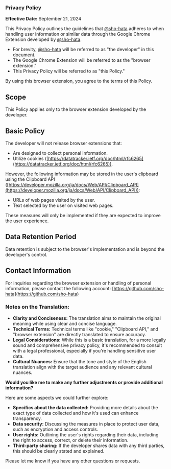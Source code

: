 ### Privacy Policy

**Effective Date:** September 21, 2024

This Privacy Policy outlines the guidelines that [@sho-hata](https://github.com/sho-hata) adheres to when handling user information or similar data through the Google Chrome Extension developed by [@sho-hata](https://github.com/sho-hata). 

* For brevity, [@sho-hata](https://github.com/sho-hata) will be referred to as "the developer" in this document.
* The Google Chrome Extension will be referred to as the "browser extension."
* This Privacy Policy will be referred to as "this Policy."

By using this browser extension, you agree to the terms of this Policy.

## Scope
This Policy applies only to the browser extension developed by the developer.

## Basic Policy
The developer will not release browser extensions that:
* Are designed to collect personal information.
* Utilize cookies ([https://datatracker.ietf.org/doc/html/rfc6265](https://datatracker.ietf.org/doc/html/rfc6265)).

However, the following information may be stored in the user's clipboard using the Clipboard API ([https://developer.mozilla.org/ja/docs/Web/API/Clipboard_API](https://developer.mozilla.org/ja/docs/Web/API/Clipboard_API)):
* URLs of web pages visited by the user.
* Text selected by the user on visited web pages.

These measures will only be implemented if they are expected to improve the user experience.

## Data Retention Period
Data retention is subject to the browser's implementation and is beyond the developer's control.

## Contact Information
For inquiries regarding the browser extension or handling of personal information, please contact the following account: [https://github.com/sho-hata](https://github.com/sho-hata)

### Notes on the Translation:

* **Clarity and Conciseness:** The translation aims to maintain the original meaning while using clear and concise language.
* **Technical Terms:** Technical terms like "cookie," "Clipboard API," and "browser extension" are directly translated to ensure accuracy.
* **Legal Considerations:** While this is a basic translation, for a more legally sound and comprehensive privacy policy, it's recommended to consult with a legal professional, especially if you're handling sensitive user data.
* **Cultural Nuances:** Ensure that the tone and style of the English translation align with the target audience and any relevant cultural nuances.

**Would you like me to make any further adjustments or provide additional information?** 

Here are some aspects we could further explore:

* **Specifics about the data collected:** Providing more details about the exact type of data collected and how it's used can enhance transparency.
* **Data security:** Discussing the measures in place to protect user data, such as encryption and access controls.
* **User rights:** Outlining the user's rights regarding their data, including the right to access, correct, or delete their information.
* **Third-party sharing:** If the developer shares data with any third parties, this should be clearly stated and explained.

Please let me know if you have any other questions or requests.
